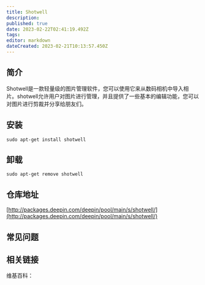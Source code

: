 ```yaml
---
title: Shotwell
description: 
published: true
date: 2023-02-22T02:41:19.492Z
tags: 
editor: markdown
dateCreated: 2023-02-21T10:13:57.450Z
---
```


## 简介

Shotwell是一款轻量级的图片管理软件，您可以使用它来从数码相机中导入相片。shotwell允许用户对图片进行管理，并且提供了一些基本的编辑功能，您可以对图片进行剪裁并分享给朋友们。

## 安装

`sudo apt-get install shotwell`

## 卸载

`sudo apt-get remove shotwell`

## 仓库地址

[http://packages.deepin.com/deepin/pool/main/s/shotwell/](http://packages.deepin.com/deepin/pool/main/s/shotwell/)

## 常见问题

## 相关链接

维基百科：
